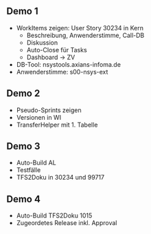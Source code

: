 ## Demo 1

- WorkItems zeigen: User Story 30234 in Kern
  - Beschreibung, Anwenderstimme, Call-DB
  - Diskussion
  - Auto-Close für Tasks
  - Dashboard -> ZV
- DB-Tool: nsystools.axians-infoma.de
- Anwenderstimme: s00-nsys-ext


## Demo 2

- Pseudo-Sprints zeigen
- Versionen in WI
- TransferHelper mit 1. Tabelle


## Demo 3

- Auto-Build AL
- Testfälle
- TFS2Doku in 30234 und 99717


## Demo 4

- Auto-Build TFS2Doku 1015
- Zugeordetes Release inkl. Approval